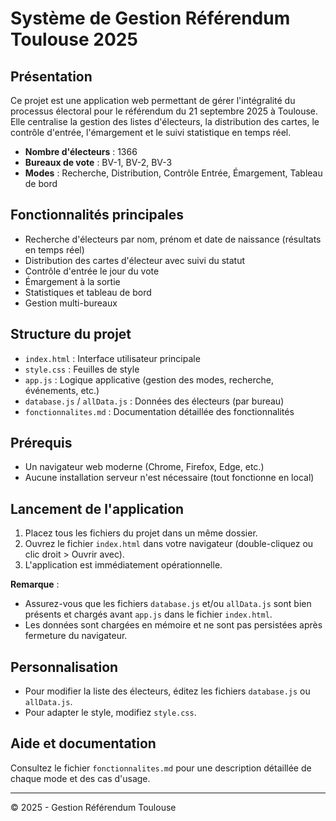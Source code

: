 # Système de Gestion Référendum Toulouse 2025

## Présentation

Ce projet est une application web permettant de gérer l'intégralité du processus électoral pour le référendum du 21 septembre 2025 à Toulouse. Elle centralise la gestion des listes d'électeurs, la distribution des cartes, le contrôle d'entrée, l'émargement et le suivi statistique en temps réel.

- **Nombre d'électeurs** : 1366
- **Bureaux de vote** : BV-1, BV-2, BV-3
- **Modes** : Recherche, Distribution, Contrôle Entrée, Émargement, Tableau de bord

## Fonctionnalités principales

- Recherche d'électeurs par nom, prénom et date de naissance (résultats en temps réel)
- Distribution des cartes d'électeur avec suivi du statut
- Contrôle d'entrée le jour du vote
- Émargement à la sortie
- Statistiques et tableau de bord
- Gestion multi-bureaux

## Structure du projet

- `index.html` : Interface utilisateur principale
- `style.css` : Feuilles de style
- `app.js` : Logique applicative (gestion des modes, recherche, événements, etc.)
- `database.js` / `allData.js` : Données des électeurs (par bureau)
- `fonctionnalites.md` : Documentation détaillée des fonctionnalités

## Prérequis

- Un navigateur web moderne (Chrome, Firefox, Edge, etc.)
- Aucune installation serveur n'est nécessaire (tout fonctionne en local)

## Lancement de l'application

1. Placez tous les fichiers du projet dans un même dossier.
2. Ouvrez le fichier `index.html` dans votre navigateur (double-cliquez ou clic droit > Ouvrir avec).
3. L'application est immédiatement opérationnelle.

**Remarque** :
- Assurez-vous que les fichiers `database.js` et/ou `allData.js` sont bien présents et chargés avant `app.js` dans le fichier `index.html`.
- Les données sont chargées en mémoire et ne sont pas persistées après fermeture du navigateur.

## Personnalisation

- Pour modifier la liste des électeurs, éditez les fichiers `database.js` ou `allData.js`.
- Pour adapter le style, modifiez `style.css`.

## Aide et documentation

Consultez le fichier `fonctionnalites.md` pour une description détaillée de chaque mode et des cas d'usage.

---

© 2025 - Gestion Référendum Toulouse
